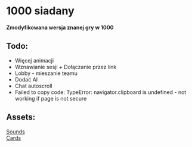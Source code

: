 # 1000 siadany
**Zmodyfikowana wersja znanej gry w 1000**


## Todo: 
* Więcej animacji
* Wznawianie sesji + Dołączanie przez link
* Lobby - mieszanie teamu
* Dodać AI
* Chat autoscroll
* Failed to copy code: TypeError: navigator.clipboard is undefined - not working if page is not secure

## Assets:
[Sounds](https://pixabay.com) \
[Cards](https://www.me.uk/cards/) 